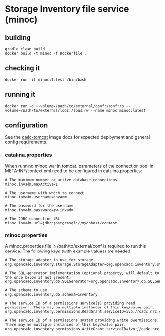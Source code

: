 # Storage Inventory file service (minoc)

## building

```
gradle clean build
docker build -t minoc -f Dockerfile .
```

## checking it
```docker run -it minoc:latest /bin/bash```

## running it
```docker run -d --volume=/path/to/external/conf:/conf:ro --volume=/path/to/external/logs:/logs:rw --name minoc minoc:latest```

## configuration
See the <a href="https://github.com/opencadc/docker-base/tree/master/cadc-tomcat">cadc-tomcat</a> image docs 
for expected deployment and general config requirements.

### catalina.properties
When running minoc.war in tomcat, parameters of the connection pool in META-INF/context.xml need
to be configured in catalina.properties:
```
# The maximum number of active database connections
minoc.invadm.maxActive=1

# The username with which to connect
minoc.invadm.username=invadm

# The password for the username
minoc.invadm.password=pw-invadm

# The JDBC connection URL
minoc.invadm.url=jdbc:postgresql://mydbhost/content
```

### minoc.properties
A minoc.properties file in /path/to/external/conf is required to run this service.  The following keys (with example values) are needed:

```
# The storage adapter to use for storage.
org.opencadc.inventory.storage.StorageAdapter=org.opencadc.inventory.storage.fs.FileSystemStorageAdapter

# The SQL generator implementation (optional property, will default to the once below if not present)
org.opencadc.inventory.db.SQLGenerator=org.opencadc.inventory.db.SQLGenerator

# The schema to use
org.opencadc.inventory.db.schema=inventory

# The service ID of a permissions service(s) providing read permissions. There may be multiple instances of this key/value pair.
org.opencadc.inventory.permissions.ReadGrant.serviceID=ivo://cadc.nrc.ca/servicewithperms

# The service ID of a permissions system providing write pwermissions. There may be multiple instances of this key/value pair.
org.opencadc.inventory.permissions.WriteGrant.serviceID=ivo://cadc.nrc.ca/servicewithperms
```
